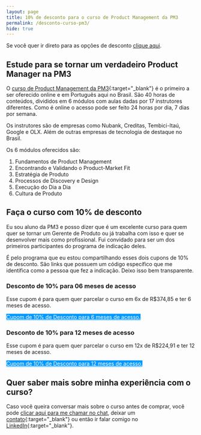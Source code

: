 ```yaml
---
layout: page
title: 10% de desconto para o curso de Product Management da PM3
permalink: /desconto-curso-pm3/
hide: true
---
```


Se você quer ir direto para as opções de desconto <a href="#desconto" onclick="analytics.track('clicked-desconto')">clique aqui</a>.

<h2>Estude para se tornar um verdadeiro Product Manager na PM3</h2>

O [curso de Product Management da PM3](https://www.cursospm3.com.br/){:target="_blank"} é o primeiro a ser oferecido online e em Português aqui no Brasil. São 40 horas de conteúdos, divididos em 6 módulos com aulas dadas por 17 instrutores diferentes. Como é online o acesso pode ser feito 24 horas por dia, 7 dias por semana.

Os instrutores são de empresas como Nubank, Creditas, Tembici-Itaú, Google e OLX. Além de outras empresas de tecnologia de destaque no Brasil.

Os 6 módulos oferecidos são:

1. Fundamentos de Product Management
2. Encontrando e Validando o Product-Market Fit
3. Estratégia de Produto
4. Processos de Discovery e Design
5. Execução do Dia a Dia
6. Cultura de Produto

<h2 id="desconto">Faça o curso com 10% de desconto</h2>

Eu sou aluno da PM3 e posso dizer que é um excelente curso para quem quer se tornar um Gerente de Produto ou já trabalha com isso e quer se desenvolver mais como profissional. Fui convidado para ser um dos primeiros participantes do programa de indicação deles.

É pelo programa que eu estou compartilhando esses dois cupons de 10% de desconto. São links que possuem um código específico que me identifica como a pessoa que fez a indicação. Deixo isso bem transparente.

<h3>Desconto de 10% para 06 meses de acesso</h3>

Esse cupom é para quem quer parcelar o curso em 6x de R$374,85 e ter 6 meses de acesso.

<a class="button" style="color: #ffffff; background-color: #0099ff;" href="https://www.cursospm3.com.br/a/24975/BY7VEvg8" onclick="analytics.track('clicked-desconto-seis-meses')" target="_blank">Cupom de 10% de Desconto para 6 meses de acesso.</a>

<h3>Desconto de 10% para 12 meses de acesso</h3>

Esse cupom é para quem quer parcelar o curso em 12x de R$224,91 e ter 12 meses de acesso.

<a class="button" style="color: #ffffff; background-color: #0099ff;" href="https://www.cursospm3.com.br/a/24974/BY7VEvg8" onclick="analytics.track('clicked-desconto-doze-meses')" target="_blank">Cupom de 10% de Desconto para 12 meses de acesso.</a>

<h2>Quer saber mais sobre minha experiência com o curso?</h2>

Caso você queira conversar mais sobre o curso antes de comprar, você pode [clicar aqui para me chamar no chat](#hs-chat-open), deixar um [contato](/contato){:target="_blank"} ou então ir falar comigo no [LinkedIn](https://www.linkedin.com/in/felipecardosobarbosa/){:target="_blank"}.